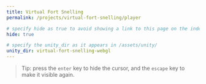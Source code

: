 ```yaml
---
title: Virtual Fort Snelling
permalink: /projects/virtual-fort-snelling/player

# specify hide as true to avoid showing a link to this page on the index page.
hide: true

# specify the unity_dir as it appears in /assets/unity/
unity_dir: virtual-fort-snelling-webgl
---
```


> Tip: press the `enter` key to hide the cursor, and the `escape` key to make it visible again.
